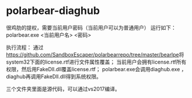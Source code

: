 # polarbear-diaghub

很鸡肋的提权，需要当前用户密码（当前用户可以为普通用户）
运行如下：
polarbear.exe <当前用户名> <密码>

执行流程：
通过<https://github.com/SandboxEscaper/polarbearrepo/tree/master/bearlpe>将system32下面的license.rtf进行文件属性覆盖；
当前用户会拥有license.rtf所有权限，然后用FakeDll.dll覆盖license.rtf；
polarbear.exe会调用diaghub.exe ，diaghub再调用FakeDll.dll得到系统权限。

三个文件夹里面是源代码，可以通过vs2017编译。
